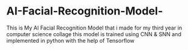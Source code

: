 # AI-Facial-Recognition-Model-
This is My AI Facial Recognition Model that i made for my third year in computer science collage this model is trained using CNN &amp; SNN and implemented in python with the help of Tensorflow
